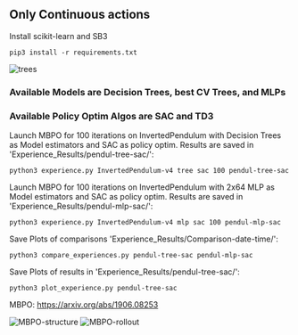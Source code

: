 ## Only Continuous actions


Install scikit-learn and SB3

```pip3 install -r requirements.txt```

![trees](https://github.com/KohlerHECTOR/MBPO-Scikit-Stable/blob/main/mbpo_schematics_rdme/evals.png?raw=true)


### Available Models are Decision Trees, best CV Trees, and MLPs
### Available Policy Optim Algos are SAC and TD3

Launch MBPO for 100 iterations on InvertedPendulum with Decision Trees as Model estimators and SAC as policy optim.
Results are saved in 'Experience_Results/pendul-tree-sac/':

```python3 experience.py InvertedPendulum-v4 tree sac 100 pendul-tree-sac```

Launch MBPO for 100 iterations on InvertedPendulum with 2x64 MLP as Model estimators and SAC as policy optim.
Results are saved in 'Experience_Results/pendul-mlp-sac/':

```python3 experience.py InvertedPendulum-v4 mlp sac 100 pendul-mlp-sac```

Save Plots of comparisons 'Experience_Results/Comparison-date-time/':

```python3 compare_experiences.py pendul-tree-sac pendul-mlp-sac```

Save Plots of results in 'Experience_Results/pendul-tree-sac/':

```python3 plot_experience.py pendul-tree-sac```

MBPO: https://arxiv.org/abs/1906.08253

![MBPO-structure](https://github.com/KohlerHECTOR/MBPO-Scikit-Stable/blob/main/mbpo_schematics_rdme/mbpo-structure.png?raw=true)
![MBPO-rollout](https://github.com/KohlerHECTOR/MBPO-Scikit-Stable/blob/main/mbpo_schematics_rdme/mbpo-rollout.png?raw=true)

